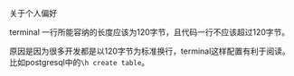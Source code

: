 关于个人偏好

terminal 一行所能容纳的长度应该为120字节，且代码一行不应该超过120字节。

原因是因为很多开发都是以120字节为标准换行，terminal这样配置有利于阅读。比如postgresql中的`\h create table`。